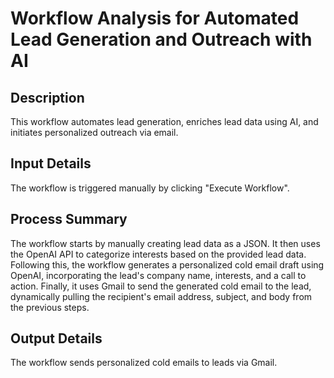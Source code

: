 # Workflow Analysis for Automated Lead Generation and Outreach with AI

## Description
This workflow automates lead generation, enriches lead data using AI, and initiates personalized outreach via email.

## Input Details
The workflow is triggered manually by clicking "Execute Workflow".

## Process Summary
The workflow starts by manually creating lead data as a JSON. It then uses the OpenAI API to categorize interests based on the provided lead data. Following this, the workflow generates a personalized cold email draft using OpenAI, incorporating the lead's company name, interests, and a call to action. Finally, it uses Gmail to send the generated cold email to the lead, dynamically pulling the recipient's email address, subject, and body from the previous steps.

## Output Details
The workflow sends personalized cold emails to leads via Gmail.
